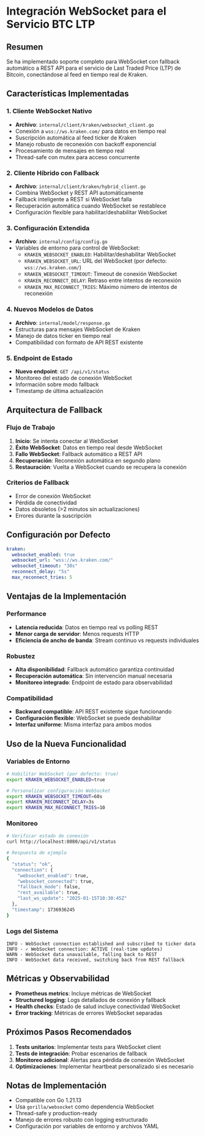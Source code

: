 # Integración WebSocket para el Servicio BTC LTP

## Resumen
Se ha implementado soporte completo para WebSocket con fallback automático a REST API para el servicio de Last Traded Price (LTP) de Bitcoin, conectándose al feed en tiempo real de Kraken.

## Características Implementadas

### 1. Cliente WebSocket Nativo
- **Archivo**: `internal/client/kraken/websocket_client.go`
- Conexión a `wss://ws.kraken.com/` para datos en tiempo real
- Suscripción automática al feed ticker de Kraken
- Manejo robusto de reconexión con backoff exponencial
- Procesamiento de mensajes en tiempo real
- Thread-safe con mutex para acceso concurrente

### 2. Cliente Híbrido con Fallback
- **Archivo**: `internal/client/kraken/hybrid_client.go`
- Combina WebSocket y REST API automáticamente
- Fallback inteligente a REST si WebSocket falla
- Recuperación automática cuando WebSocket se restablece
- Configuración flexible para habilitar/deshabilitar WebSocket

### 3. Configuración Extendida
- **Archivo**: `internal/config/config.go`
- Variables de entorno para control de WebSocket:
  - `KRAKEN_WEBSOCKET_ENABLED`: Habilitar/deshabilitar WebSocket
  - `KRAKEN_WEBSOCKET_URL`: URL del WebSocket (por defecto: `wss://ws.kraken.com/`)
  - `KRAKEN_WEBSOCKET_TIMEOUT`: Timeout de conexión WebSocket
  - `KRAKEN_RECONNECT_DELAY`: Retraso entre intentos de reconexión
  - `KRAKEN_MAX_RECONNECT_TRIES`: Máximo número de intentos de reconexión

### 4. Nuevos Modelos de Datos
- **Archivo**: `internal/model/response.go`
- Estructuras para mensajes WebSocket de Kraken
- Manejo de datos ticker en tiempo real
- Compatibilidad con formato de API REST existente

### 5. Endpoint de Estado
- **Nuevo endpoint**: `GET /api/v1/status`
- Monitoreo del estado de conexión WebSocket
- Información sobre modo fallback
- Timestamp de última actualización

## Arquitectura de Fallback

### Flujo de Trabajo
1. **Inicio**: Se intenta conectar al WebSocket
2. **Éxito WebSocket**: Datos en tiempo real desde WebSocket
3. **Fallo WebSocket**: Fallback automático a REST API
4. **Recuperación**: Reconexión automática en segundo plano
5. **Restauración**: Vuelta a WebSocket cuando se recupera la conexión

### Criterios de Fallback
- Error de conexión WebSocket
- Pérdida de conectividad
- Datos obsoletos (>2 minutos sin actualizaciones)
- Errores durante la suscripción

## Configuración por Defecto

```yaml
kraken:
  websocket_enabled: true
  websocket_url: "wss://ws.kraken.com/"
  websocket_timeout: "30s"
  reconnect_delay: "5s"
  max_reconnect_tries: 5
```

## Ventajas de la Implementación

### Performance
- **Latencia reducida**: Datos en tiempo real vs polling REST
- **Menor carga de servidor**: Menos requests HTTP
- **Eficiencia de ancho de banda**: Stream continuo vs requests individuales

### Robustez
- **Alta disponibilidad**: Fallback automático garantiza continuidad
- **Recuperación automática**: Sin intervención manual necesaria
- **Monitoreo integrado**: Endpoint de estado para observabilidad

### Compatibilidad
- **Backward compatible**: API REST existente sigue funcionando
- **Configuración flexible**: WebSocket se puede deshabilitar
- **Interfaz uniforme**: Misma interfaz para ambos modos

## Uso de la Nueva Funcionalidad

### Variables de Entorno
```bash
# Habilitar WebSocket (por defecto: true)
export KRAKEN_WEBSOCKET_ENABLED=true

# Personalizar configuración WebSocket
export KRAKEN_WEBSOCKET_TIMEOUT=60s
export KRAKEN_RECONNECT_DELAY=3s
export KRAKEN_MAX_RECONNECT_TRIES=10
```

### Monitoreo
```bash
# Verificar estado de conexión
curl http://localhost:8080/api/v1/status

# Respuesta de ejemplo
{
  "status": "ok",
  "connection": {
    "websocket_enabled": true,
    "websocket_connected": true,
    "fallback_mode": false,
    "rest_available": true,
    "last_ws_update": "2025-01-15T10:30:45Z"
  },
  "timestamp": 1736936245
}
```

### Logs del Sistema
```
INFO - WebSocket connection established and subscribed to ticker data
INFO - ✓ WebSocket connection: ACTIVE (real-time updates)
WARN - WebSocket data unavailable, falling back to REST
INFO - WebSocket data received, switching back from REST fallback
```

## Métricas y Observabilidad

- **Prometheus metrics**: Incluye métricas de WebSocket
- **Structured logging**: Logs detallados de conexión y fallback
- **Health checks**: Estado de salud incluye conectividad WebSocket
- **Error tracking**: Métricas de errores WebSocket separadas

## Próximos Pasos Recomendados

1. **Tests unitarios**: Implementar tests para WebSocket client
2. **Tests de integración**: Probar escenarios de fallback
3. **Monitoreo adicional**: Alertas para pérdida de conexión WebSocket
4. **Optimizaciones**: Implementar heartbeat personalizado si es necesario

## Notas de Implementación

- Compatible con Go 1.21.13
- Usa `gorilla/websocket` como dependencia WebSocket
- Thread-safe y production-ready
- Manejo de errores robusto con logging estructurado
- Configuración por variables de entorno y archivos YAML
